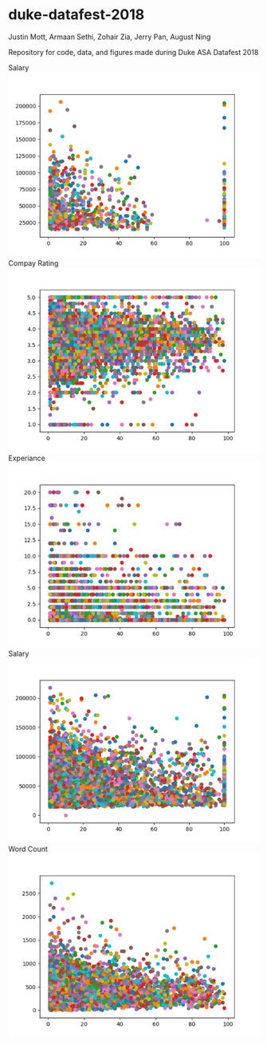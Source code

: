 # duke-datafest-2018

Justin Mott, Armaan Sethi, Zohair Zia, Jerry Pan, August Ning

Repository for code, data, and figures made during Duke ASA Datafest 2018

Salary
![alt text](https://raw.githubusercontent.com/ArmaanSethi/duke-datafest-2018/master/images/salary.png)
Compay Rating
![alt text](https://raw.githubusercontent.com/ArmaanSethi/duke-datafest-2018/master/images/companyRating10k.png)
Experiance
![alt text](https://raw.githubusercontent.com/ArmaanSethi/duke-datafest-2018/master/images/experience10k.png)
Salary
![alt text](https://raw.githubusercontent.com/ArmaanSethi/duke-datafest-2018/master/images/salary110k.png)
Word Count
![alt text](https://raw.githubusercontent.com/ArmaanSethi/duke-datafest-2018/master/images/wordCount10k.png)
